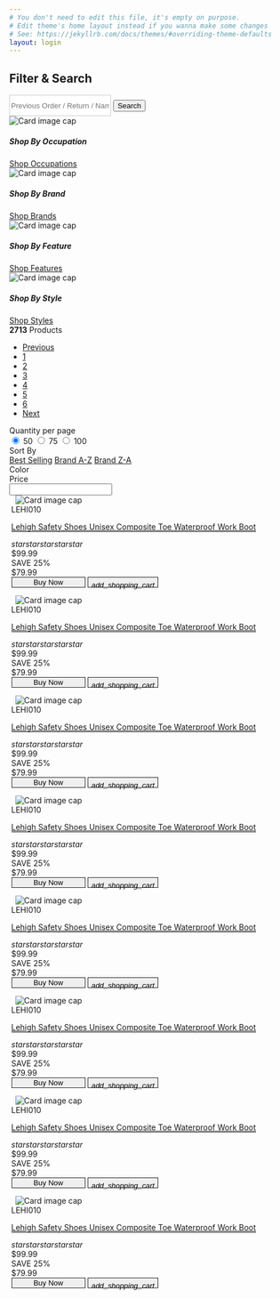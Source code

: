 ```yaml
---
# You don't need to edit this file, it's empty on purpose.
# Edit theme's home layout instead if you wanna make some changes
# See: https://jekyllrb.com/docs/themes/#overriding-theme-defaults
layout: login
---
```

  <div class="container">
    <div class="row">
      <div class="col-md-4">
        <h2><label for="exampleInputEmail1">Filter &amp; Search</label></h2>
      </div>
      <div class="col-md-8">
        <div class="input-group">
          <input type="text" class="form-control" placeholder='Previous Order / Return / Name' aria-label="Previous Order / Return / Name" style="border: 1px solid #ccc; height: 38px; box-sizing: border-box;">
          <span class="input-group-btn">
            <button class="btn color-primary" type="button">Search</button>
          </span>
        </div>
      </div>
    </div>
    <div class="row mb-3">
      <div class="col-sm-3">
        <div class="card text-center">
          <img class="card-img-top" src="http://placehold.it/400x200" alt="Card image cap">
          <div class="card-body m-2">
            <h5>Shop By Occupation</h5>
            <!-- <p class="card-text">Some quick example text to build on the card title and make up the bulk of the card's content.</p> -->
            <a href="#" class="btn color-primary mb-2">Shop Occupations</a>
          </div>
        </div>
      </div>
      <div class="col-sm-3">
        <div class="card text-center">
          <img class="card-img-top" src="http://placehold.it/400x200" alt="Card image cap">
          <div class="card-body m-2">
            <h5>Shop By Brand</h5>
            <!-- <p class="card-text">Some quick example text to build on the card title and make up the bulk of the card's content.</p> -->
            <a href="#" class="btn color-primary mb-2">Shop Brands</a>
          </div>
        </div>
      </div>
      <div class="col-sm-3">
        <div class="card text-center">
          <img class="card-img-top" src="http://placehold.it/400x200" alt="Card image cap">
          <div class="card-body m-2">
            <h5>Shop By Feature</h5>
            <!-- <p class="card-text">Some quick example text to build on the card title and make up the bulk of the card's content.</p> -->
            <a href="#" class="btn color-primary mb-2">Shop Features</a>
          </div>
        </div>
      </div>
      <div class="col-sm-3">
        <div class="card text-center">
          <img class="card-img-top" src="http://placehold.it/400x200" alt="Card image cap">
          <div class="card-body m-2">
            <h5>Shop By Style</h5>
            <!-- <p class="card-text">Some quick example text to build on the card title and make up the bulk of the card's content.</p> -->
            <a href="#" class="btn color-primary mb-2">Shop Styles</a>
          </div>
        </div>
      </div>
    </div>
    <div class="row">
      <div class="col-sm-2">
        <strong>2713</strong> Products
      </div>
      <div class="col-sm-2"></div>
      <div class="col-sm-2"></div>
      <div class="col-sm-2"></div>
      <div class="col-sm-4">
        <nav aria-label="Page navigation example">
          <ul class="pagination justify-content-center">
            <li class="page-item disabled">
              <a class="page-link" href="#" tabindex="-1">Previous</a>
            </li>
            <li class="page-item"><a class="page-link" href="#">1</a></li>
            <li class="page-item"><a class="page-link" href="#">2</a></li>
            <li class="page-item"><a class="page-link" href="#">3</a></li>
            <li class="page-item"><a class="page-link" href="#">4</a></li>
            <li class="page-item"><a class="page-link" href="#">5</a></li>
            <li class="page-item"><a class="page-link" href="#">6</a></li>
            <li class="page-item">
              <a class="page-link" href="#">Next</a>
            </li>
          </ul>
        </nav>
      </div>
    </div>
    <div class="row">
      <div class="col-sm-12 col-md-2">
        <div>Quantity per page</div>
        <div class="btn-group" data-toggle="buttons">
          <label class="btn btn-primary active">
            <input type="radio" name="options" id="option1" autocomplete="off" checked> 50
          </label>
          <label class="btn btn-primary">
            <input type="radio" name="options" id="option2" autocomplete="off"> 75
          </label>
          <label class="btn btn-primary">
            <input type="radio" name="options" id="option3" autocomplete="off"> 100
          </label>
        </div>
        <div>Sort By</div>
        <div class="list-group">
          <a href="#" class="list-group-item active">Best Selling</a>
          <a href="#" class="list-group-item list-group-item-action">Brand A-Z</a>
          <a href="#" class="list-group-item list-group-item-action">Brand Z-A</a>
        </div>
        <div>Color</div>
        <div class="color-grid">
          <div class="color black"></div>
          <div class="color white"></div>
          <div class="color brown"></div>
          <div class="color blue"></div>
          <div class="color red"></div>
          <div class="color other"></div>
        </div>
        <div>Price</div>
        <input id="ex1" data-slider-id='ex1Slider' type="text" data-slider-min="0" data-slider-max="20" data-slider-step="1" data-slider-value="14"/>
      </div>
      <div class="col-sm-12 col-md-10">
        <div class="row">
          <div class="col-sm-3" style="margin: 0; padding: 0 0.25em;">
            <div class="card">
              <img class="card-img-top" style="padding: 0 0.5em; white-space: nowrap; overflow: hidden; text-overflow: ellipsis;" src="http://www.lehighoutfitters.com/on/demandware.static/-/Sites-Master-Product-catalog-en/default/dw12c825a5/images/2016/LEHI010_LARGE.jpg" alt="Card image cap">
              <div class="text-center">LEHI010</div>
              <div class="card-body">
                <!-- <h4 class="card-title">Lehigh Safety Shoes Unisex Composite Toe Waterproof Work Boot</h4> -->
                <p class="card-text text-center">
                  <a href="#" class="text-dark" style="font-weight: normal; border-bottom: 1px solid #212121; text-align: center;">Lehigh Safety Shoes Unisex Composite Toe Waterproof Work Boot</a><br>
                  <div class="text-center center">
                    <i class="material-icons">star</i><i class="material-icons">star</i><i class="material-icons">star</i><i class="material-icons">star</i><i class="material-icons">star</i>
                    <div class="text-center prices">
                      <div class="price-old">$99.99</div>
                      <div class="price-save">SAVE <span>25%</span></div>
                      <div class="price-new">$79.99</div>
                    </div>
                    <div class="input-group">
                      <div class="btn-group" role="group" aria-label="Basic example">
                        <button type="button" class="btn color-primary btn-block btn-sm" style="border: 1px solid #212121; width: 10em;">Buy Now</button>
                        <button type="button" class="btn btn-primary btn-sm" style="border: 1px solid #212121;"><i class="material-icons" style="position: relative; top: 5px;">add_shopping_cart</i></button>
                      </div>
                      <input type="text" class="form-control" style="display: none;" aria-label="">
                    </div>
                    <!-- <a href="#" class="btn btn-primary text-center">Shop LEHI010</a> -->
                  </div>
                </p>
              </div>
            </div>
          </div>
          <div class="col-sm-3" style="margin: 0; padding: 0 0.25em;">
            <div class="card">
              <img class="card-img-top" style="padding: 0 0.5em; white-space: nowrap; overflow: hidden; text-overflow: ellipsis;" src="http://www.lehighoutfitters.com/on/demandware.static/-/Sites-Master-Product-catalog-en/default/dw12c825a5/images/2016/LEHI010_LARGE.jpg" alt="Card image cap">
              <div class="text-center">LEHI010</div>
              <div class="card-body">
                <!-- <h4 class="card-title">Lehigh Safety Shoes Unisex Composite Toe Waterproof Work Boot</h4> -->
                <p class="card-text text-center">
                  <a href="#" class="text-dark" style="font-weight: normal; border-bottom: 1px solid #212121; text-align: center;">Lehigh Safety Shoes Unisex Composite Toe Waterproof Work Boot</a><br>
                  <div class="text-center center">
                    <i class="material-icons">star</i><i class="material-icons">star</i><i class="material-icons">star</i><i class="material-icons">star</i><i class="material-icons">star</i>
                    <div class="text-center prices">
                      <div class="price-old">$99.99</div>
                      <div class="price-save">SAVE <span>25%</span></div>
                      <div class="price-new">$79.99</div>
                    </div>
                    <div class="input-group">
                      <div class="btn-group" role="group" aria-label="Basic example">
                        <button type="button" class="btn color-primary btn-block btn-sm" style="border: 1px solid #212121; width: 10em;">Buy Now</button>
                        <button type="button" class="btn btn-primary btn-sm" style="border: 1px solid #212121;"><i class="material-icons" style="position: relative; top: 5px;">add_shopping_cart</i></button>
                      </div>
                      <input type="text" class="form-control" style="display: none;" aria-label="">
                    </div>
                    <!-- <a href="#" class="btn btn-primary text-center">Shop LEHI010</a> -->
                  </div>
                </p>
              </div>
            </div>
          </div>
          <div class="col-sm-3" style="margin: 0; padding: 0 0.25em;">
            <div class="card">
              <img class="card-img-top" style="padding: 0 0.5em; white-space: nowrap; overflow: hidden; text-overflow: ellipsis;" src="http://www.lehighoutfitters.com/on/demandware.static/-/Sites-Master-Product-catalog-en/default/dw12c825a5/images/2016/LEHI010_LARGE.jpg" alt="Card image cap">
              <div class="text-center">LEHI010</div>
              <div class="card-body">
                <!-- <h4 class="card-title">Lehigh Safety Shoes Unisex Composite Toe Waterproof Work Boot</h4> -->
                <p class="card-text text-center">
                  <a href="#" class="text-dark" style="font-weight: normal; border-bottom: 1px solid #212121; text-align: center;">Lehigh Safety Shoes Unisex Composite Toe Waterproof Work Boot</a><br>
                  <div class="text-center center">
                    <i class="material-icons">star</i><i class="material-icons">star</i><i class="material-icons">star</i><i class="material-icons">star</i><i class="material-icons">star</i>
                    <div class="text-center prices">
                      <div class="price-old">$99.99</div>
                      <div class="price-save">SAVE <span>25%</span></div>
                      <div class="price-new">$79.99</div>
                    </div>
                    <div class="input-group">
                      <div class="btn-group" role="group" aria-label="Basic example">
                        <button type="button" class="btn color-primary btn-block btn-sm" style="border: 1px solid #212121; width: 10em;">Buy Now</button>
                        <button type="button" class="btn btn-primary btn-sm" style="border: 1px solid #212121;"><i class="material-icons" style="position: relative; top: 5px;">add_shopping_cart</i></button>
                      </div>
                      <input type="text" class="form-control" style="display: none;" aria-label="">
                    </div>
                    <!-- <a href="#" class="btn btn-primary text-center">Shop LEHI010</a> -->
                  </div>
                </p>
              </div>
            </div>
          </div>
          <div class="col-sm-3" style="margin: 0; padding: 0 0.25em;">
            <div class="card">
              <img class="card-img-top" style="padding: 0 0.5em; white-space: nowrap; overflow: hidden; text-overflow: ellipsis;" src="http://www.lehighoutfitters.com/on/demandware.static/-/Sites-Master-Product-catalog-en/default/dw12c825a5/images/2016/LEHI010_LARGE.jpg" alt="Card image cap">
              <div class="text-center">LEHI010</div>
              <div class="card-body">
                <!-- <h4 class="card-title">Lehigh Safety Shoes Unisex Composite Toe Waterproof Work Boot</h4> -->
                <p class="card-text text-center">
                  <a href="#" class="text-dark" style="font-weight: normal; border-bottom: 1px solid #212121; text-align: center;">Lehigh Safety Shoes Unisex Composite Toe Waterproof Work Boot</a><br>
                  <div class="text-center center">
                    <i class="material-icons">star</i><i class="material-icons">star</i><i class="material-icons">star</i><i class="material-icons">star</i><i class="material-icons">star</i>
                    <div class="text-center prices">
                      <div class="price-old">$99.99</div>
                      <div class="price-save">SAVE <span>25%</span></div>
                      <div class="price-new">$79.99</div>
                    </div>
                    <div class="input-group">
                      <div class="btn-group" role="group" aria-label="Basic example">
                        <button type="button" class="btn color-primary btn-block btn-sm" style="border: 1px solid #212121; width: 10em;">Buy Now</button>
                        <button type="button" class="btn btn-primary btn-sm" style="border: 1px solid #212121;"><i class="material-icons" style="position: relative; top: 5px;">add_shopping_cart</i></button>
                      </div>
                      <input type="text" class="form-control" style="display: none;" aria-label="">
                    </div>
                    <!-- <a href="#" class="btn btn-primary text-center">Shop LEHI010</a> -->
                  </div>
                </p>
              </div>
            </div>
          </div>
        </div>
        <div class="row">
          <div class="col-sm-3" style="margin: 0; padding: 0 0.25em;">
            <div class="card">
              <img class="card-img-top" style="padding: 0 0.5em; white-space: nowrap; overflow: hidden; text-overflow: ellipsis;" src="http://www.lehighoutfitters.com/on/demandware.static/-/Sites-Master-Product-catalog-en/default/dw12c825a5/images/2016/LEHI010_LARGE.jpg" alt="Card image cap">
              <div class="text-center">LEHI010</div>
              <div class="card-body">
                <!-- <h4 class="card-title">Lehigh Safety Shoes Unisex Composite Toe Waterproof Work Boot</h4> -->
                <p class="card-text text-center">
                  <a href="#" class="text-dark" style="font-weight: normal; border-bottom: 1px solid #212121; text-align: center;">Lehigh Safety Shoes Unisex Composite Toe Waterproof Work Boot</a><br>
                  <div class="text-center center">
                    <i class="material-icons">star</i><i class="material-icons">star</i><i class="material-icons">star</i><i class="material-icons">star</i><i class="material-icons">star</i>
                    <div class="text-center prices">
                      <div class="price-old">$99.99</div>
                      <div class="price-save">SAVE <span>25%</span></div>
                      <div class="price-new">$79.99</div>
                    </div>
                    <div class="input-group">
                      <div class="btn-group" role="group" aria-label="Basic example">
                        <button type="button" class="btn color-primary btn-block btn-sm" style="border: 1px solid #212121; width: 10em;">Buy Now</button>
                        <button type="button" class="btn btn-primary btn-sm" style="border: 1px solid #212121;"><i class="material-icons" style="position: relative; top: 5px;">add_shopping_cart</i></button>
                      </div>
                      <input type="text" class="form-control" style="display: none;" aria-label="">
                    </div>
                    <!-- <a href="#" class="btn btn-primary text-center">Shop LEHI010</a> -->
                  </div>
                </p>
              </div>
            </div>
          </div>
          <div class="col-sm-3" style="margin: 0; padding: 0 0.25em;">
            <div class="card">
              <img class="card-img-top" style="padding: 0 0.5em; white-space: nowrap; overflow: hidden; text-overflow: ellipsis;" src="http://www.lehighoutfitters.com/on/demandware.static/-/Sites-Master-Product-catalog-en/default/dw12c825a5/images/2016/LEHI010_LARGE.jpg" alt="Card image cap">
              <div class="text-center">LEHI010</div>
              <div class="card-body">
                <!-- <h4 class="card-title">Lehigh Safety Shoes Unisex Composite Toe Waterproof Work Boot</h4> -->
                <p class="card-text text-center">
                  <a href="#" class="text-dark" style="font-weight: normal; border-bottom: 1px solid #212121; text-align: center;">Lehigh Safety Shoes Unisex Composite Toe Waterproof Work Boot</a><br>
                  <div class="text-center center">
                    <i class="material-icons">star</i><i class="material-icons">star</i><i class="material-icons">star</i><i class="material-icons">star</i><i class="material-icons">star</i>
                    <div class="text-center prices">
                      <div class="price-old">$99.99</div>
                      <div class="price-save">SAVE <span>25%</span></div>
                      <div class="price-new">$79.99</div>
                    </div>
                    <div class="input-group">
                      <div class="btn-group" role="group" aria-label="Basic example">
                        <button type="button" class="btn color-primary btn-block btn-sm" style="border: 1px solid #212121; width: 10em;">Buy Now</button>
                        <button type="button" class="btn btn-primary btn-sm" style="border: 1px solid #212121;"><i class="material-icons" style="position: relative; top: 5px;">add_shopping_cart</i></button>
                      </div>
                      <input type="text" class="form-control" style="display: none;" aria-label="">
                    </div>
                    <!-- <a href="#" class="btn btn-primary text-center">Shop LEHI010</a> -->
                  </div>
                </p>
              </div>
            </div>
          </div>
          <div class="col-sm-3" style="margin: 0; padding: 0 0.25em;">
            <div class="card">
              <img class="card-img-top" style="padding: 0 0.5em; white-space: nowrap; overflow: hidden; text-overflow: ellipsis;" src="http://www.lehighoutfitters.com/on/demandware.static/-/Sites-Master-Product-catalog-en/default/dw12c825a5/images/2016/LEHI010_LARGE.jpg" alt="Card image cap">
              <div class="text-center">LEHI010</div>
              <div class="card-body">
                <!-- <h4 class="card-title">Lehigh Safety Shoes Unisex Composite Toe Waterproof Work Boot</h4> -->
                <p class="card-text text-center">
                  <a href="#" class="text-dark" style="font-weight: normal; border-bottom: 1px solid #212121; text-align: center;">Lehigh Safety Shoes Unisex Composite Toe Waterproof Work Boot</a><br>
                  <div class="text-center center">
                    <i class="material-icons">star</i><i class="material-icons">star</i><i class="material-icons">star</i><i class="material-icons">star</i><i class="material-icons">star</i>
                    <div class="text-center prices">
                      <div class="price-old">$99.99</div>
                      <div class="price-save">SAVE <span>25%</span></div>
                      <div class="price-new">$79.99</div>
                    </div>
                    <div class="input-group">
                      <div class="btn-group" role="group" aria-label="Basic example">
                        <button type="button" class="btn color-primary btn-block btn-sm" style="border: 1px solid #212121; width: 10em;">Buy Now</button>
                        <button type="button" class="btn btn-primary btn-sm" style="border: 1px solid #212121;"><i class="material-icons" style="position: relative; top: 5px;">add_shopping_cart</i></button>
                      </div>
                      <input type="text" class="form-control" style="display: none;" aria-label="">
                    </div>
                    <!-- <a href="#" class="btn btn-primary text-center">Shop LEHI010</a> -->
                  </div>
                </p>
              </div>
            </div>
          </div>
          <div class="col-sm-3" style="margin: 0; padding: 0 0.25em;">
            <div class="card">
              <img class="card-img-top" style="padding: 0 0.5em; white-space: nowrap; overflow: hidden; text-overflow: ellipsis;" src="http://www.lehighoutfitters.com/on/demandware.static/-/Sites-Master-Product-catalog-en/default/dw12c825a5/images/2016/LEHI010_LARGE.jpg" alt="Card image cap">
              <div class="text-center">LEHI010</div>
              <div class="card-body">
                <!-- <h4 class="card-title">Lehigh Safety Shoes Unisex Composite Toe Waterproof Work Boot</h4> -->
                <p class="card-text text-center">
                  <a href="#" class="text-dark" style="font-weight: normal; border-bottom: 1px solid #212121; text-align: center;">Lehigh Safety Shoes Unisex Composite Toe Waterproof Work Boot</a><br>
                  <div class="text-center center">
                    <i class="material-icons">star</i><i class="material-icons">star</i><i class="material-icons">star</i><i class="material-icons">star</i><i class="material-icons">star</i>
                    <div class="text-center prices">
                      <div class="price-old">$99.99</div>
                      <div class="price-save">SAVE <span>25%</span></div>
                      <div class="price-new">$79.99</div>
                    </div>
                    <div class="input-group">
                      <div class="btn-group" role="group" aria-label="Basic example">
                        <button type="button" class="btn color-primary btn-block btn-sm" style="border: 1px solid #212121; width: 10em;">Buy Now</button>
                        <button type="button" class="btn btn-primary btn-sm" style="border: 1px solid #212121;"><i class="material-icons" style="position: relative; top: 5px;">add_shopping_cart</i></button>
                      </div>
                      <input type="text" class="form-control" style="display: none;" aria-label="">
                    </div>
                    <!-- <a href="#" class="btn btn-primary text-center">Shop LEHI010</a> -->
                  </div>
                </p>
              </div>
            </div>
          </div>
        </div>
      </div>
    </div>
  </div>
